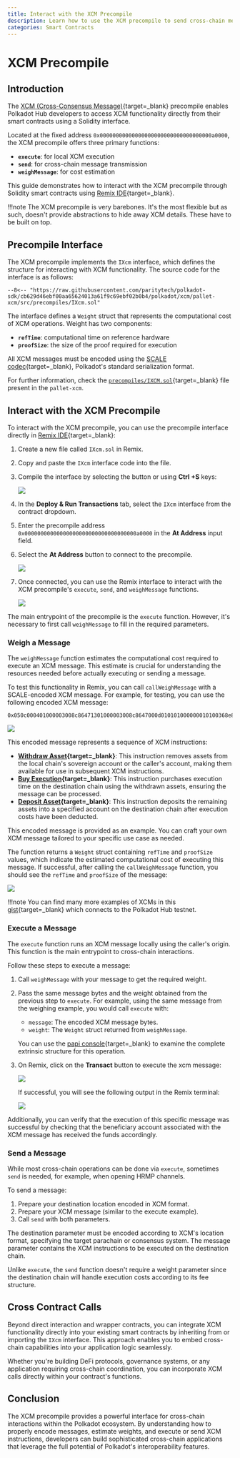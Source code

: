 ```yaml
---
title: Interact with the XCM Precompile
description: Learn how to use the XCM precompile to send cross-chain messages, execute XCM instructions, and estimate costs from your smart contracts.
categories: Smart Contracts
---
```


# XCM Precompile

## Introduction

The [XCM (Cross-Consensus Message)](/develop/interoperability/intro-to-xcm){target=\_blank} precompile enables Polkadot Hub developers to access XCM functionality directly from their smart contracts using a Solidity interface.

Located at the fixed address `0x00000000000000000000000000000000000a0000`, the XCM precompile offers three primary functions:

- **`execute`**:  for local XCM execution
- **`send`**:  for cross-chain message transmission
- **`weighMessage`**: for cost estimation 

This guide demonstrates how to interact with the XCM precompile through Solidity smart contracts using [Remix IDE](/develop/smart-contracts/dev-environments/remix.md){target=\_blank}.

!!!note
    The XCM precompile is very barebones. It's the most flexible but as such, doesn't provide abstractions to hide away XCM details. These have to be built on top.

## Precompile Interface

The XCM precompile implements the `IXcm` interface, which defines the structure for interacting with XCM functionality. The source code for the interface is as follows:

```solidity title="IXcm.sol"
--8<-- "https://raw.githubusercontent.com/paritytech/polkadot-sdk/cb629d46ebf00aa65624013a61f9c69ebf02b0b4/polkadot/xcm/pallet-xcm/src/precompiles/IXcm.sol"
```

The interface defines a `Weight` struct that represents the computational cost of XCM operations. Weight has two components: 

- **`refTime`**: computational time on reference hardware 
- **`proofSize`**: the size of the proof required for execution 

All XCM messages must be encoded using the [SCALE codec](/polkadot-protocol/parachain-basics/data-encoding/#data-encoding){target=\_blank}, Polkadot's standard serialization format.

For further information, check the [`precompiles/IXCM.sol`](https://github.com/paritytech/polkadot-sdk/blob/cb629d46ebf00aa65624013a61f9c69ebf02b0b4/polkadot/xcm/pallet-xcm/src/precompiles/IXcm.sol){target=\_blank} file present in the `pallet-xcm`.

## Interact with the XCM Precompile

To interact with the XCM precompile, you can use the precompile interface directly in [Remix IDE](/develop/smart-contracts/dev-environments/remix.md){target=\_blank}:

1. Create a new file called `IXcm.sol` in Remix.
2. Copy and paste the `IXcm` interface code into the file.
3. Compile the interface by selecting the button or using **Ctrl +S** keys:

    ![](/images/develop/smart-contracts/precompiles/xcm-precompile/xcm-precompile-01.webp)

4. In the **Deploy & Run Transactions** tab, select the `IXcm` interface from the contract dropdown.
5. Enter the precompile address `0x00000000000000000000000000000000000a0000` in the **At Address** input field.
6. Select the **At Address** button to connect to the precompile.

    ![](/images/develop/smart-contracts/precompiles/xcm-precompile/xcm-precompile-02.webp)

7. Once connected, you can use the Remix interface to interact with the XCM precompile's  `execute`, `send`, and `weighMessage` functions.

    ![](/images/develop/smart-contracts/precompiles/xcm-precompile/xcm-precompile-03.webp)

The main entrypoint of the precompile is the `execute` function. However, it's necessary to first call `weighMessage` to fill in the required parameters.

### Weigh a Message

The `weighMessage` function estimates the computational cost required to execute an XCM message. This estimate is crucial for understanding the resources needed before actually executing or sending a message.

To test this functionality in Remix, you can call `callWeighMessage` with a SCALE-encoded XCM message. For example, for testing, you can use the following encoded XCM message:

```text title="encoded-xcm-message-example"
0x050c000401000003008c86471301000003008c8647000d010101000000010100368e8759910dab756d344995f1d3c79374ca8f70066d3a709e48029f6bf0ee7e
```

![](/images/develop/smart-contracts/precompiles/xcm-precompile/xcm-precompile-04.webp)

This encoded message represents a sequence of XCM instructions:

- **[Withdraw Asset](https://github.com/polkadot-fellows/xcm-format?tab=readme-ov-file#withdrawasset){target=\_blank}**: This instruction removes assets from the local chain's sovereign account or the caller's account, making them available for use in subsequent XCM instructions.
- **[Buy Execution](https://github.com/polkadot-fellows/xcm-format?tab=readme-ov-file#buyexecution){target=\_blank}**: This instruction purchases execution time on the destination chain using the withdrawn assets, ensuring the message can be processed.
- **[Deposit Asset](https://github.com/polkadot-fellows/xcm-format?tab=readme-ov-file#depositasset){target=\_blank}**: This instruction deposits the remaining assets into a specified account on the destination chain after execution costs have been deducted.

This encoded message is provided as an example. You can craft your own XCM message tailored to your specific use case as needed.

The function returns a `Weight` struct containing `refTime` and `proofSize` values, which indicate the estimated computational cost of executing this message. If successful, after calling the `callWeighMessage` function, you should see the `refTime` and `proofSize` of the message:

![](/images/develop/smart-contracts/precompiles/xcm-precompile/xcm-precompile-05.webp)

!!!note
    You can find many more examples of XCMs in this [gist](https://gist.github.com/franciscoaguirre/a6dea0c55e81faba65bedf700033a1a2){target=\_blank} which connects to the Polkadot Hub testnet.

### Execute a Message

The `execute` function runs an XCM message locally using the caller's origin.
This function is the main entrypoint to cross-chain interactions.

Follow these steps to execute a message:

1. Call `weighMessage` with your message to get the required weight.
2. Pass the same message bytes and the weight obtained from the previous step to `execute`.
For example, using the same message from the weighing example, you would call `execute` with:

    - `message`: The encoded XCM message bytes.
    - `weight`: The `Weight` struct returned from `weighMessage`.

    You can use the [papi console](https://dev.papi.how/extrinsics#networkId=localhost&endpoint=wss%3A%2F%2Ftestnet-passet-hub.polkadot.io&data=0x1f03050c000401000003008c86471301000003008c8647000d010101000000010100368e8759910dab756d344995f1d3c79374ca8f70066d3a709e48029f6bf0ee7e0750c61e2901daad0600){target=\_blank} to examine the complete extrinsic structure for this operation.

3. On Remix, click on the **Transact** button to execute the xcm message:
  
    ![](/images/develop/smart-contracts/precompiles/xcm-precompile/xcm-precompile-06.webp)

    If successful, you will see the following output in the Remix terminal:

    ![](/images/develop/smart-contracts/precompiles/xcm-precompile/xcm-precompile-07.webp)

Additionally, you can verify that the execution of this specific message was successful by checking that the beneficiary account associated with the XCM message has received the funds accordingly.

### Send a Message

While most cross-chain operations can be done via `execute`, sometimes `send` is needed, for example, when opening HRMP channels.

To send a message:

1. Prepare your destination location encoded in XCM format.
2. Prepare your XCM message (similar to the execute example).
3. Call `send` with both parameters.

The destination parameter must be encoded according to XCM's location format, specifying the target parachain or consensus system. The message parameter contains the XCM instructions to be executed on the destination chain.

Unlike `execute`, the `send` function doesn't require a weight parameter since the destination chain will handle execution costs according to its fee structure.

## Cross Contract Calls

Beyond direct interaction and wrapper contracts, you can integrate XCM functionality directly into your existing smart contracts by inheriting from or importing the `IXcm` interface. This approach enables you to embed cross-chain capabilities into your application logic seamlessly.

Whether you're building DeFi protocols, governance systems, or any application requiring cross-chain coordination, you can incorporate XCM calls directly within your contract's functions.

## Conclusion

The XCM precompile provides a powerful interface for cross-chain interactions within the Polkadot ecosystem. By understanding how to properly encode messages, estimate weights, and execute or send XCM instructions, developers can build sophisticated cross-chain applications that leverage the full potential of Polkadot's interoperability features.
